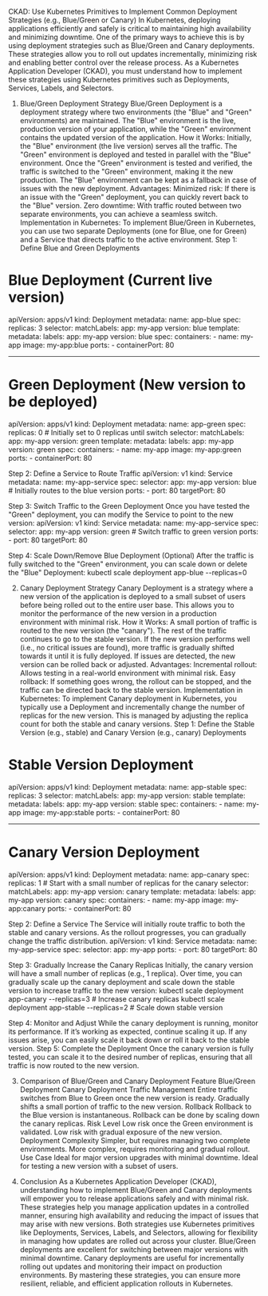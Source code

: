 CKAD: Use Kubernetes Primitives to Implement Common Deployment Strategies (e.g., Blue/Green or Canary)
In Kubernetes, deploying applications efficiently and safely is critical to maintaining high availability and minimizing downtime. One of the primary ways to achieve this is by using deployment strategies such as Blue/Green and Canary deployments. These strategies allow you to roll out updates incrementally, minimizing risk and enabling better control over the release process.
As a Kubernetes Application Developer (CKAD), you must understand how to implement these strategies using Kubernetes primitives such as Deployments, Services, Labels, and Selectors.

1. Blue/Green Deployment Strategy
Blue/Green Deployment is a deployment strategy where two environments (the "Blue" and "Green" environments) are maintained. The "Blue" environment is the live, production version of your application, while the "Green" environment contains the updated version of the application.
How it Works:
Initially, the "Blue" environment (the live version) serves all the traffic.
The "Green" environment is deployed and tested in parallel with the "Blue" environment.
Once the "Green" environment is tested and verified, the traffic is switched to the "Green" environment, making it the new production.
The "Blue" environment can be kept as a fallback in case of issues with the new deployment.
Advantages:
Minimized risk: If there is an issue with the "Green" deployment, you can quickly revert back to the "Blue" version.
Zero downtime: With traffic routed between two separate environments, you can achieve a seamless switch.
Implementation in Kubernetes:
To implement Blue/Green in Kubernetes, you can use two separate Deployments (one for Blue, one for Green) and a Service that directs traffic to the active environment.
Step 1: Define Blue and Green Deployments
# Blue Deployment (Current live version)
apiVersion: apps/v1
kind: Deployment
metadata:
  name: app-blue
spec:
  replicas: 3
  selector:
    matchLabels:
      app: my-app
      version: blue
  template:
    metadata:
      labels:
        app: my-app
        version: blue
    spec:
      containers:
        - name: my-app
          image: my-app:blue
          ports:
            - containerPort: 80

---
# Green Deployment (New version to be deployed)
apiVersion: apps/v1
kind: Deployment
metadata:
  name: app-green
spec:
  replicas: 0  # Initially set to 0 replicas until switch
  selector:
    matchLabels:
      app: my-app
      version: green
  template:
    metadata:
      labels:
        app: my-app
        version: green
    spec:
      containers:
        - name: my-app
          image: my-app:green
          ports:
            - containerPort: 80

Step 2: Define a Service to Route Traffic
apiVersion: v1
kind: Service
metadata:
  name: my-app-service
spec:
  selector:
    app: my-app
    version: blue  # Initially routes to the blue version
  ports:
    - port: 80
      targetPort: 80

Step 3: Switch Traffic to the Green Deployment
Once you have tested the "Green" deployment, you can modify the Service to point to the new version:
apiVersion: v1
kind: Service
metadata:
  name: my-app-service
spec:
  selector:
    app: my-app
    version: green  # Switch traffic to green version
  ports:
    - port: 80
      targetPort: 80

Step 4: Scale Down/Remove Blue Deployment (Optional)
After the traffic is fully switched to the "Green" environment, you can scale down or delete the "Blue" Deployment:
kubectl scale deployment app-blue --replicas=0


2. Canary Deployment Strategy
Canary Deployment is a strategy where a new version of the application is deployed to a small subset of users before being rolled out to the entire user base. This allows you to monitor the performance of the new version in a production environment with minimal risk.
How it Works:
A small portion of traffic is routed to the new version (the "canary").
The rest of the traffic continues to go to the stable version.
If the new version performs well (i.e., no critical issues are found), more traffic is gradually shifted towards it until it is fully deployed.
If issues are detected, the new version can be rolled back or adjusted.
Advantages:
Incremental rollout: Allows testing in a real-world environment with minimal risk.
Easy rollback: If something goes wrong, the rollout can be stopped, and the traffic can be directed back to the stable version.
Implementation in Kubernetes:
To implement Canary deployment in Kubernetes, you typically use a Deployment and incrementally change the number of replicas for the new version. This is managed by adjusting the replica count for both the stable and canary versions.
Step 1: Define the Stable Version (e.g., stable) and Canary Version (e.g., canary) Deployments
# Stable Version Deployment
apiVersion: apps/v1
kind: Deployment
metadata:
  name: app-stable
spec:
  replicas: 3
  selector:
    matchLabels:
      app: my-app
      version: stable
  template:
    metadata:
      labels:
        app: my-app
        version: stable
    spec:
      containers:
        - name: my-app
          image: my-app:stable
          ports:
            - containerPort: 80

---
# Canary Version Deployment
apiVersion: apps/v1
kind: Deployment
metadata:
  name: app-canary
spec:
  replicas: 1  # Start with a small number of replicas for the canary
  selector:
    matchLabels:
      app: my-app
      version: canary
  template:
    metadata:
      labels:
        app: my-app
        version: canary
    spec:
      containers:
        - name: my-app
          image: my-app:canary
          ports:
            - containerPort: 80

Step 2: Define a Service
The Service will initially route traffic to both the stable and canary versions. As the rollout progresses, you can gradually change the traffic distribution.
apiVersion: v1
kind: Service
metadata:
  name: my-app-service
spec:
  selector:
    app: my-app
  ports:
    - port: 80
      targetPort: 80

Step 3: Gradually Increase the Canary Replicas
Initially, the canary version will have a small number of replicas (e.g., 1 replica). Over time, you can gradually scale up the canary deployment and scale down the stable version to increase traffic to the new version:
kubectl scale deployment app-canary --replicas=3  # Increase canary replicas
kubectl scale deployment app-stable --replicas=2  # Scale down stable version

Step 4: Monitor and Adjust
While the canary deployment is running, monitor its performance. If it’s working as expected, continue scaling it up. If any issues arise, you can easily scale it back down or roll it back to the stable version.
Step 5: Complete the Deployment
Once the canary version is fully tested, you can scale it to the desired number of replicas, ensuring that all traffic is now routed to the new version.

3. Comparison of Blue/Green and Canary Deployment
Feature
Blue/Green Deployment
Canary Deployment
Traffic Management
Entire traffic switches from Blue to Green once the new version is ready.
Gradually shifts a small portion of traffic to the new version.
Rollback
Rollback to the Blue version is instantaneous.
Rollback can be done by scaling down the canary replicas.
Risk Level
Low risk once the Green environment is validated.
Low risk with gradual exposure of the new version.
Deployment Complexity
Simpler, but requires managing two complete environments.
More complex, requires monitoring and gradual rollout.
Use Case
Ideal for major version upgrades with minimal downtime.
Ideal for testing a new version with a subset of users.


4. Conclusion
As a Kubernetes Application Developer (CKAD), understanding how to implement Blue/Green and Canary deployments will empower you to release applications safely and with minimal risk. These strategies help you manage application updates in a controlled manner, ensuring high availability and reducing the impact of issues that may arise with new versions.
Both strategies use Kubernetes primitives like Deployments, Services, Labels, and Selectors, allowing for flexibility in managing how updates are rolled out across your cluster.
Blue/Green deployments are excellent for switching between major versions with minimal downtime.
Canary deployments are useful for incrementally rolling out updates and monitoring their impact on production environments.
By mastering these strategies, you can ensure more resilient, reliable, and efficient application rollouts in Kubernetes.
